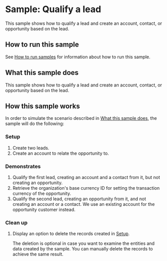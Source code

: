 # Sample: Qualify a lead

This sample shows how to qualify a lead and create an account, contact, or opportunity based on the lead.

## How to run this sample

See [How to run samples](https://github.com/microsoft/PowerApps-Samples/blob/master/cds/README.md) for information about how to run this sample.

## What this sample does

This sample shows how to qualify a lead and create an account, contact, or opportunity based on the lead.

## How this sample works

In order to simulate the scenario described in [What this sample does](#what-this-sample-does), the sample will do the following:

### Setup

1. Create two leads.
2. Create an account to relate the opportunity to.

### Demonstrates

1. Qualify the first lead, creating an account and a contact from it, but not creating an opportunity.
2. Retrieve the organization's base currency ID for setting the transaction currency of the opportunity.
3. Qualify the second lead, creating an opportunity from it, and not creating an account or a contact. We use an existing account for the opportunity customer instead.

### Clean up

1. Display an option to delete the records created in [Setup](#setup).

    The deletion is optional in case you want to examine the entities and data created by the sample. You can manually delete the records to achieve the same result.